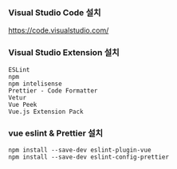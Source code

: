 ### Visual Studio Code 설치
https://code.visualstudio.com/


### Visual Studio Extension 설치
```
ESLint
npm
npm intelisense
Prettier - Code Formatter
Vetur
Vue Peek
Vue.js Extension Pack
```

### vue eslint & Prettier 설치
```
npm install --save-dev eslint-plugin-vue
npm install --save-dev eslint-config-prettier
```
